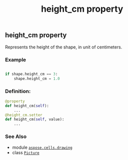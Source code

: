 ﻿---
title: height_cm property
second_title: Aspose.Cells for Python via .NET API References
description: 
type: docs
weight: 500
url: /aspose.cells.drawing/picture/height_cm/
is_root: false
---

## height_cm property


Represents the height of the shape, in unit of centimeters.

### Example 


```python

if shape.height_cm == 3:
    shape.height_cm = 1.0

```
### Definition:
```python
@property
def height_cm(self):
    ...
@height_cm.setter
def height_cm(self, value):
    ...
```

### See Also
* module [`aspose.cells.drawing`](../../)
* class [`Picture`](/cells/python-net/aspose.cells.drawing/picture)
